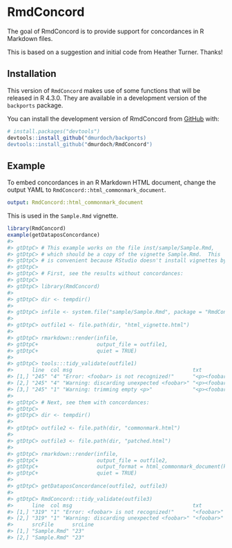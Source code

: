 
<!-- README.md is generated from README.Rmd. Please edit that file -->

# RmdConcord

<!-- badges: start -->
<!-- badges: end -->

The goal of RmdConcord is to provide support for concordances in R
Markdown files.

This is based on a suggestion and initial code from Heather Turner.
Thanks!

## Installation

This version of `RmdConcord` makes use of some functions that will be
released in R 4.3.0. They are available in a development version of the
`backports` package.

You can install the development version of RmdConcord from
[GitHub](https://github.com/) with:

``` r
# install.packages("devtools")
devtools::install_github("dmurdoch/backports)
devtools::install_github("dmurdoch/RmdConcord")
```

## Example

To embed concordances in an R Markdown HTML document, change the output
YAML to `RmdConcord::html_commonmark_document`.

``` yaml
output: RmdConcord::html_commonmark_document
```

This is used in the `Sample.Rmd` vignette.

``` r
library(RmdConcord)
example(getDataposConcordance)
#> 
#> gtDtpC> # This example works on the file inst/sample/Sample.Rmd,
#> gtDtpC> # which should be a copy of the vignette Sample.Rmd.  This
#> gtDtpC> # is convenient because RStudio doesn't install vignettes by default.
#> gtDtpC> 
#> gtDtpC> # First, see the results without concordances:
#> gtDtpC> 
#> gtDtpC> library(RmdConcord)
#> 
#> gtDtpC> dir <- tempdir()
#> 
#> gtDtpC> infile <- system.file("sample/Sample.Rmd", package = "RmdConcord")
#> 
#> gtDtpC> outfile1 <- file.path(dir, "html_vignette.html")
#> 
#> gtDtpC> rmarkdown::render(infile,
#> gtDtpC+                   output_file = outfile1,
#> gtDtpC+                   quiet = TRUE)
#> 
#> gtDtpC> tools:::tidy_validate(outfile1)
#>      line  col msg                                       txt              
#> [1,] "245" "4" "Error: <foobar> is not recognized!"      "<p><foobar></p>"
#> [2,] "245" "4" "Warning: discarding unexpected <foobar>" "<p><foobar></p>"
#> [3,] "245" "1" "Warning: trimming empty <p>"             "<p><foobar></p>"
#> 
#> gtDtpC> # Next, see them with concordances:
#> gtDtpC> 
#> gtDtpC> dir <- tempdir()
#> 
#> gtDtpC> outfile2 <- file.path(dir, "commonmark.html")
#> 
#> gtDtpC> outfile3 <- file.path(dir, "patched.html")
#> 
#> gtDtpC> rmarkdown::render(infile,
#> gtDtpC+                   output_file = outfile2,
#> gtDtpC+                   output_format = html_commonmark_document(keep_md = TRUE),
#> gtDtpC+                   quiet = TRUE)
#> 
#> gtDtpC> getDataposConcordance(outfile2, outfile3)
#> 
#> gtDtpC> RmdConcord:::tidy_validate(outfile3)
#>      line  col msg                                       txt       
#> [1,] "319" "1" "Error: <foobar> is not recognized!"      "<foobar>"
#> [2,] "319" "1" "Warning: discarding unexpected <foobar>" "<foobar>"
#>      srcFile      srcLine
#> [1,] "Sample.Rmd" "23"   
#> [2,] "Sample.Rmd" "23"
```
